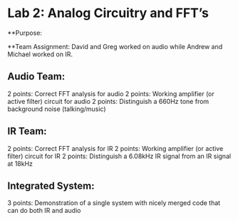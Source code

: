 #  Lab 2: Analog Circuitry and FFT’s

**Purpose:

**Team Assignment: David and Greg worked on audio while Andrew and Michael worked on IR.

## Audio Team:

2 points: Correct FFT analysis for audio
2 points: Working amplifier (or active filter) circuit for audio
2 points: Distinguish a 660Hz tone from background noise (talking/music)

## IR Team:

2 points: Correct FFT analysis for IR
2 points: Working amplifier (or active filter) circuit for IR
2 points: Distinguish a 6.08kHz IR signal from an IR signal at 18kHz

## Integrated System:

3 points: Demonstration of a single system with nicely merged code that can do both IR and audio

